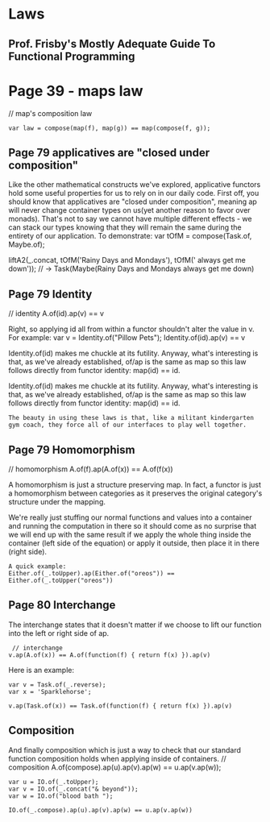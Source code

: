 # Laws
## Prof. Frisby's Mostly Adequate Guide To Functional Programming

# Page 39 - maps law
// map's composition law
```
var law = compose(map(f), map(g)) == map(compose(f, g));
```

## Page 79 applicatives are "closed under composition"
Like the other mathematical constructs we've explored, applicative functors hold some useful properties for us to rely on in our daily code. First off, you should know that applicatives are "closed under composition", meaning ap will never change container types on us(yet another reason to favor over monads). That's not to say we cannot have multiple different effects - we can stack our types knowing that they will remain the same during the entirety of our application.
 To demonstrate:
   var tOfM = compose(Task.of, Maybe.of);

  liftA2(_.concat, tOfM('Rainy Days and Mondays'), tOfM(' always get me down'));
  // -> Task(Maybe(Rainy Days and Mondays always get me down)


  ## Page 79 Identity
   // identity
  A.of(id).ap(v) == v

   Right, so applying id all from within a functor shouldn't alter the value in v. For example:
   var v = Identity.of("Pillow Pets");
  Identity.of(id).ap(v) == v

   Identity.of(id) makes me chuckle at its futility. Anyway, what's interesting is that, as we've already established, of/ap is the same as map so this law follows directly from functor identity: map(id) == id.

   Identity.of(id) makes me chuckle at its futility. Anyway, what's interesting is that, as we've already established, of/ap is the same as map so this law follows directly from functor identity: map(id) == id.

    The beauty in using these laws is that, like a militant kindergarten gym coach, they force all of our interfaces to play well together.

## Page 79 Homomorphism
// homomorphism
A.of(f).ap(A.of(x)) == A.of(f(x))

 A homomorphism is just a structure preserving map. In fact, a functor is just a homomorphism between categories as it preserves the original category's structure under the mapping.

 We're really just stuffing our normal functions and values into a container and running the computation in there so it should come as no surprise that we will end up with the same result if we apply the whole thing inside the container (left side of the equation) or apply it outside, then place it in there (right side).
 ```
 A quick example:
 Either.of(_.toUpper).ap(Either.of("oreos")) == Either.of(_.toUpper("oreos"))
```

 ## Page 80 Interchange
 The interchange states that it doesn't matter if we choose to lift our function into the left or right side of ap.

```
 // interchange
v.ap(A.of(x)) == A.of(function(f) { return f(x) }).ap(v)
```

Here is an example:
```
var v = Task.of(_.reverse);
var x = 'Sparklehorse';

v.ap(Task.of(x)) == Task.of(function(f) { return f(x) }).ap(v)
```


## Composition
 And finally composition which is just a way to check that our standard function composition holds when applying inside of containers.
 // composition
A.of(compose).ap(u).ap(v).ap(w) == u.ap(v.ap(w));
```
var u = IO.of(_.toUpper);
var v = IO.of(_.concat("& beyond"));
var w = IO.of("blood bath ");

IO.of(_.compose).ap(u).ap(v).ap(w) == u.ap(v.ap(w))
```
